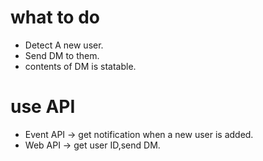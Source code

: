 
# what to do
  * Detect A new user.
  * Send DM to them.
  * contents of DM is statable.

# use API
  * Event API -> get notification when a new user is added.
  * Web API -> get user ID,send DM.
